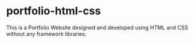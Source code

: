 # portfolio-html-css
This is a Portfolio Website designed and developed using HTML and CSS without any framework libraries. 

